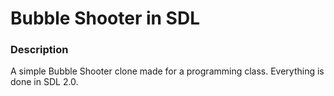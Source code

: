 **<h1>Bubble Shooter in SDL</h1>**

<h3>Description</h3>
A simple Bubble Shooter clone made for a programming class. Everything is done in SDL 2.0.
